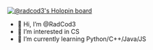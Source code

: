 [![@radcod3's Holopin board](https://holopin.me/radcod3)](https://holopin.io/@radcod3)

- 👋 Hi, I’m @RadCod3
- 👀 I’m interested in CS
- 🌱 I’m currently learning Python/C++/Java/JS

<!---
RadCod3/RadCod3 is a ✨ special ✨ repository because its `README.md` (this file) appears on your GitHub profile.
You can click the Preview link to take a look at your changes.
--->
